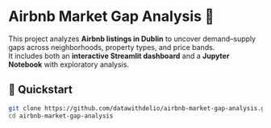# Airbnb Market Gap Analysis 🏡

This project analyzes **Airbnb listings in Dublin** to uncover demand–supply gaps across neighborhoods, property types, and price bands.  
It includes both an **interactive Streamlit dashboard** and a **Jupyter Notebook** with exploratory analysis.

## 🚀 Quickstart

```bash
git clone https://github.com/datawithdelio/airbnb-market-gap-analysis.git
cd airbnb-market-gap-analysis

